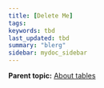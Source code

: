 ```yaml
---
title: [Delete Me]
tags:
keywords: tbd
last_updated: tbd
summary: "blerg"
sidebar: mydoc_sidebar
---
```



**Parent topic:** [About tables](../../../pages/end_user_guide/end_user_search/about_tables.html)
